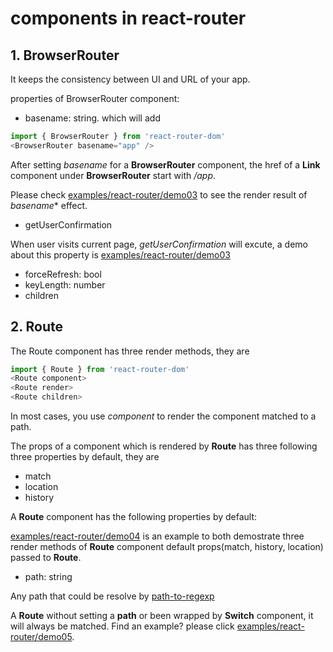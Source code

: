 # components in **react-router**

## 1. BrowserRouter

It keeps the consistency between  UI and URL of your app.

properties of BrowserRouter component:

- basename: string. which will add

```javascript
import { BrowserRouter } from 'react-router-dom'
<BrowserRouter basename="app" />
```

After setting *basename* for a **BrowserRouter** component, the href of a **Link** component under **BrowserRouter** start with */app*.

Please check [examples/react-router/demo03](../../../src/examples/react-router/demo03/index.js) to see the render result of *basename** effect.

- getUserConfirmation

When user visits current page, *getUserConfirmation* will excute, a demo about this property is [examples/react-router/demo03](../../../src/examples/react-router/demo04/index.js)

- forceRefresh: bool
- keyLength: number
- children

## 2. Route

The Route component has three render methods, they are

```javascript
import { Route } from 'react-router-dom'
<Route component>
<Route render>
<Route children>
```

In most cases, you use *component* to render the component matched to a path.

The props of a component which is rendered by **Route** has three following three properties by default, they are

- match
- location
- history

A **Route** component has the following properties by default:

[examples/react-router/demo04](../../../src/examples/react-router/demo04/index.js) is an example to both demostrate three render methods of **Route** component default props(match, history, location) passed to **Route**.

- path: string

Any path that could be resolve by [path-to-regexp](https://github.com/pillarjs/path-to-regexp)

A **Route** without setting a **path** or been wrapped by **Switch** component, it will always be matched.
Find an example? please click [examples/react-router/demo05](../../../src/examples/react-router/demo05/index.js).